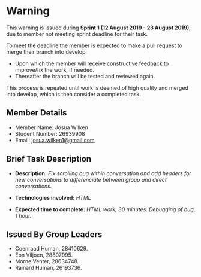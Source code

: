 # Warning

This warning is issued during **Sprint 1 (12 August 2019 - 23 August 2019)**, due to member not meeting sprint deadline for their task.

To meet the deadline the member is expected to make a pull request to merge their branch into develop:

* Upon which the member will receive constructive feedback to improve/fix the work, if needed.
* Thereafter the branch will be tested and reviewed again.

This process is repeated until work is deemed of high quality and merged into develop, which is then consider a completed task.

## Member Details

* Member Name: Josua Wilken
* Student Number: 26939908
* Email: josua.wilken1@gmail.com

## Brief Task Description

* **Description:** _Fix scrolling bug within conversation and add headers for new conversations to differenciate between group and direct conversations._

* **Technologies involved:** _HTML_

* **Expected time to complete:** _HTML work, 30 minutes. Debugging of bug, 1 hour._

## Issued By Group Leaders

* Coenraad Human, 28410629.
* Eon Viljoen, 28807995.
* Morne Venter, 28634748.
* Rainard Human, 26193736.
